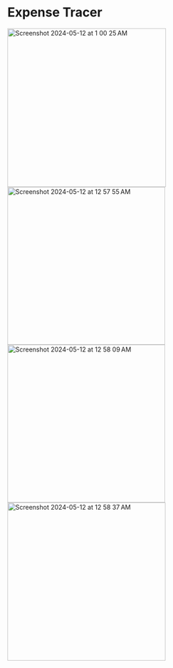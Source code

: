 # Expense Tracer


<img width="356" alt="Screenshot 2024-05-12 at 1 00 25 AM" src="https://github.com/rahul228646/Expesnse-tracker/assets/56363090/08570894-183d-41b3-8f80-bf28fc9dc2f0">

<img width="354" alt="Screenshot 2024-05-12 at 12 57 55 AM" src="https://github.com/rahul228646/Expesnse-tracker/assets/56363090/ae3d9029-e52b-4f1c-8f80-1f20db7c2e15">

<img width="354" alt="Screenshot 2024-05-12 at 12 58 09 AM" src="https://github.com/rahul228646/Expesnse-tracker/assets/56363090/7f19d318-1dc9-4bbd-a814-c32a089ccf6f">

<img width="355" alt="Screenshot 2024-05-12 at 12 58 37 AM" src="https://github.com/rahul228646/Expesnse-tracker/assets/56363090/7b7dbb76-e49a-491c-b811-a7b5c05204e0">
